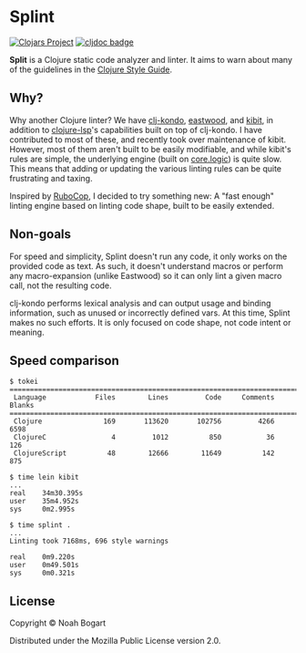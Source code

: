 # Splint

[![Clojars Project](https://img.shields.io/clojars/v/io.github.noahtheduke/splint.svg)](https://clojars.org/io.github.noahtheduke/splint)
[![cljdoc badge](https://cljdoc.org/badge/io.github.noahtheduke/splint)](https://cljdoc.org/d/io.github.noahtheduke/splint)

**Split** is a Clojure static code analyzer and linter. It aims to warn about many of
the guidelines in the [Clojure Style Guide][style guide].

[style guide]: https://guide.clojure.style

## Why?

Why another Clojure linter? We have [clj-kondo][clj-kondo], [eastwood][eastwood], and
[kibit][kibit], in addition to [clojure-lsp][clojure-lsp]'s capabilities built on top of
clj-kondo. I have contributed to most of these, and recently took over maintenance of
kibit. However, most of them aren't built to be easily modifiable, and while kibit's
rules are simple, the underlying engine (built on [core.logic][core.logic]) is quite
slow. This means that adding or updating the various linting rules can be quite
frustrating and taxing.

Inspired by [RuboCop][rubocop], I decided to try something new: A "fast enough" linting
engine based on linting code shape, built to be easily extended.

[clj-kondo]: https://github.com/clj-kondo/clj-kondo
[eastwood]: https://github.com/jonase/eastwood
[kibit]: https://github.com/clj-commons/kibit
[clojure-lsp]: https://clojure-lsp.io/
[core.logic]: https://github.com/clojure/core.logic
[rubocop]: https://rubocop.org/

## Non-goals

For speed and simplicity, Splint doesn't run any code, it only works on the provided
code as text. As such, it doesn't understand macros or perform any macro-expansion
(unlike Eastwood) so it can only lint a given macro call, not the resulting code.

clj-kondo performs lexical analysis and can output usage and binding information, such
as unused or incorrectly defined vars. At this time, Splint makes no such efforts. It is
only focused on code shape, not code intent or meaning.

## Speed comparison

```
$ tokei
===============================================================================
 Language            Files        Lines         Code     Comments       Blanks
===============================================================================
 Clojure               169       113620       102756         4266         6598
 ClojureC                4         1012          850           36          126
 ClojureScript          48        12666        11649          142          875

$ time lein kibit
...
real    34m30.395s
user    35m4.952s
sys     0m2.995s

$ time splint .
...
Linting took 7168ms, 696 style warnings

real    0m9.220s
user    0m49.501s
sys     0m0.321s
```

## License

Copyright © Noah Bogart

Distributed under the Mozilla Public License version 2.0.

